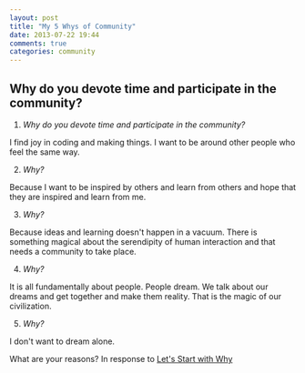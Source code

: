 ```yaml
---
layout: post
title: "My 5 Whys of Community"
date: 2013-07-22 19:44
comments: true
categories: community 
---
```


## Why do you devote time and participate in the community?

1) *Why do you devote time and participate in the community?*

I find joy in coding and making things. I want to be around other
people who feel the same way.

2) *Why?*

Because I want to be inspired by others and learn from others and hope that they are inspired and learn from me.

3) *Why?*

Because ideas and learning doesn't happen in a vacuum. There is something magical about the serendipity of human interaction and that needs a community to take place.

4) *Why?*

It is all fundamentally about people. People dream. We talk about our dreams and get together and make them reality. That is the magic of our civilization.

5) *Why?*

I don't want to dream alone.


What are your reasons?
In response to [Let's Start with Why](http://words.cdmwebs.com/let-s-start-with-why)
